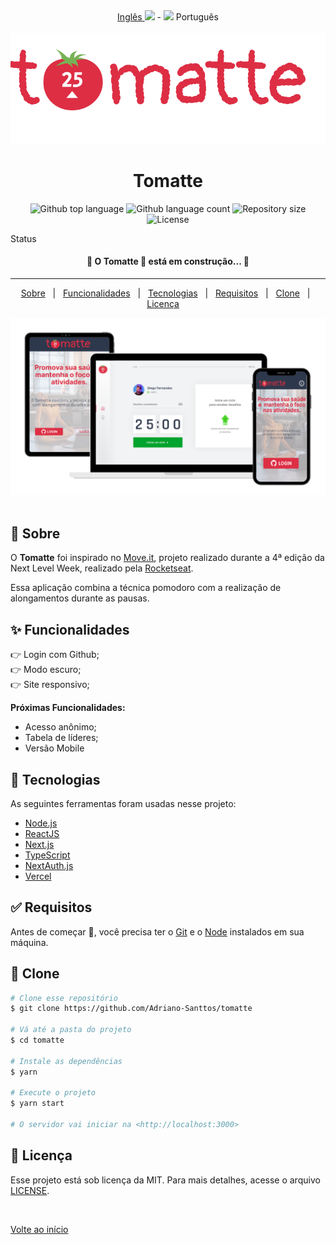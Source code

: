  <div align="center" id="top"> 
  <a href="https://github.com/Adriano-Santtos/Tomatte"> Inglês <img src="https://flagpedia.net/data/flags/w580/us.png" width=20px/></a>
  - <a><img src="https://flagpedia.net/data/flags/w580/br.png" width=20px/> Português </a>
</div>
&#xa0;

<div align="center" id="top"> 
  <img src="public/logo-tomatte.svg" />
 
</div> 

  <!-- <a href="https://amehackathonfcamara.netlify.app">Demo</a> -->
</div>

<h1 align="center">Tomatte</h1>

<p align="center">
  <img alt="Github top language" src="https://img.shields.io/github/languages/top/Adriano-Santtos/tomatte?color=56BEB8">

  <img alt="Github language count" src="https://img.shields.io/github/languages/count/Adriano-Santtos/tomatte?color=56BEB8">

  <img alt="Repository size" src="https://img.shields.io/github/repo-size/Adriano-Santtos/tomatte?color=56BEB8">

  <img alt="License" src="https://img.shields.io/github/license/Adriano-Santtos/tomatte?color=56BEB8">

  <!-- <img alt="Github issues" src="https://img.shields.io/github/issues/Adriano-Santtos/tomatte?color=56BEB8" /> -->

  <!-- <img alt="Github forks" src="https://img.shields.io/github/forks/Adriano-Santtos/tomatte?color=56BEB8" /> -->

  <!-- <img alt="Github stars" src="https://img.shields.io/github/stars/Adriano-Santtos/tomatte?color=56BEB8" /> -->
</p>

Status

<h4 align="center"> 
	🚧  O Tomatte 🚀 está em construção...  🚧
</h4> 

<hr>

<p align="center">
  <a href="#dart-sobre">Sobre</a> &#xa0; | &#xa0; 
  <a href="#sparkles-funcionalidades">Funcionalidades</a> &#xa0; | &#xa0;
  <a href="#rocket-tecnologias">Tecnologias</a> &#xa0; | &#xa0;
  <a href="#white_check_mark-requisitos">Requisitos</a> &#xa0; | &#xa0;
  <a href="#checkered_flag-clone">Clone</a> &#xa0; | &#xa0;
  <a href="#memo-license">Licença</a> &#xa0;  &#xa0;
</p>
<img src="./public/cover.png"/>
&#xa0

<br>

## :dart: Sobre ##

O **Tomatte** foi inspirado no [Move.it](https://www.figma.com/file/5d1esZL1c8jwUFlPrcOtjQ/Move.it-1.0-(Copy)?node-id=160%3A2761), projeto realizado durante a 4ª edição da Next Level Week, realizado pela [Rocketseat](https://rocketseat.com.br/).

Essa aplicação combina a técnica pomodoro com a realização de alongamentos durante as pausas.



## :sparkles: Funcionalidades ##

👉 Login com Github;\
👉 Modo escuro;\
👉 Site responsivo;

**Próximas Funcionalidades:**
 * Acesso anônimo;
 * Tabela de líderes;
 * Versão Mobile

## :rocket: Tecnologias ##

As seguintes ferramentas foram usadas nesse projeto:

- [Node.js](https://nodejs.org/en/)
- [ReactJS](https://pt-br.reactjs.org/)
- [Next.js](https://nextjs.org/)
- [TypeScript](https://www.typescriptlang.org)
- [NextAuth.js](https://next-auth.js.org/)
- [Vercel](https://vercel.com/)

## :white_check_mark: Requisitos ##

Antes de começar :checkered_flag:, você precisa ter o  [Git](https://git-scm.com) e o [Node](https://nodejs.org/en/) instalados em sua máquina.

## :checkered_flag: Clone ##

```bash
# Clone esse repositório
$ git clone https://github.com/Adriano-Santtos/tomatte

# Vá até a pasta do projeto
$ cd tomatte

# Instale as dependências
$ yarn

# Execute o projeto
$ yarn start

# O servidor vai iniciar na <http://localhost:3000>
```

## :memo: Licença ##

Esse projeto está sob licença da MIT. Para mais detalhes, acesse o arquivo [LICENSE](LICENSE.md).

&#xa0;

<a href="#top">Volte ao início</a>
